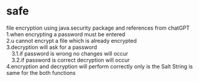 # safe
<p>
file encryption using java.security package and references from chatGPT<br>
1.when encrypting a password must be entered<br>
2.u cannot encrypt a file which is already encrypted<br>
3.decryption will ask for a password<br>
&emsp;3.1.if password is wrong no changes will occur<br>
&emsp;3.2.if password is correct decryption will occur<br>
4.encryption and decryption will perform correctly only is the Salt String is same for the both functions<br>
</p>

